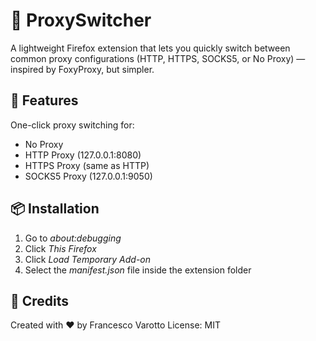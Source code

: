 # 🦊 ProxySwitcher
A lightweight Firefox extension that lets you quickly switch between common proxy configurations (HTTP, HTTPS, SOCKS5, or No Proxy) — inspired by FoxyProxy, but simpler.

## 🔧 Features

One-click proxy switching for:

- No Proxy
- HTTP Proxy (127.0.0.1:8080)
- HTTPS Proxy (same as HTTP)
- SOCKS5 Proxy (127.0.0.1:9050)


## 📦 Installation

1. Go to *about:debugging*
2. Click *This Firefox*
3. Click *Load Temporary Add-on*
4. Select the *manifest.json* file inside the extension folder


## 🧠 Credits
Created with ❤️ by Francesco Varotto
License: MIT
